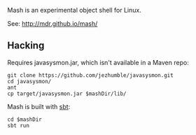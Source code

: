 Mash is an experimental object shell for Linux.

See: http://mdr.github.io/mash/

## Hacking

Requires javasysmon.jar, which isn't available in a Maven repo:

    git clone https://github.com/jezhumble/javasysmon.git
	cd javasysmon/
	ant
	cp target/javasysmon.jar $mashDir/lib/

Mash is built with [sbt](http://www.scala-sbt.org/):

    cd $mashDir
    sbt run

